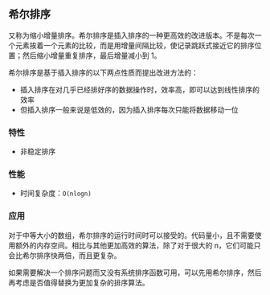## 希尔排序

又称为缩小增量排序。希尔排序是插入排序的一种更高效的改进版本。不是每次一个元素挨着一个元素的比较，而是用增量间隔比较，使记录跳跃式接近它的排序位置；然后缩小增量重复排序，最后增量减小到 1。

希尔排序是基于插入排序的以下两点性质而提出改进方法的：

- 插入排序在对几乎已经排好序的数据操作时，效率高，即可以达到线性排序的效率
- 但插入排序一般来说是低效的，因为插入排序每次只能将数据移动一位

### 特性
- 非稳定排序

### 性能
- 时间复杂度：`O(nlogn)`

### 应用

对于中等大小的数组，希尔排序的运行时间时可以接受的。代码量小，且不需要使用额外的内存空间。相比与其他更加高效的算法，除了对于很大的 n，它们可能只会比希尔排序快两倍，而且更复杂。

如果需要解决一个排序问题而又没有系统排序函数可用，可以先用希尔排序，然后再考虑是否值得替换为更加复杂的排序算法。